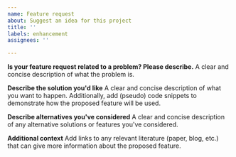 ```yaml
---
name: Feature request
about: Suggest an idea for this project
title: ''
labels: enhancement
assignees: ''

---
```


**Is your feature request related to a problem? Please describe.**
A clear and concise description of what the problem is.

**Describe the solution you'd like**
A clear and concise description of what you want to happen. Additionally, add (pseudo) code snippets to demonstrate how the proposed feature will be used.

**Describe alternatives you've considered**
A clear and concise description of any alternative solutions or features you've considered.
 
**Additional context**
Add links to any relevant literature (paper, blog, etc.) that can give more information about the proposed feature.
